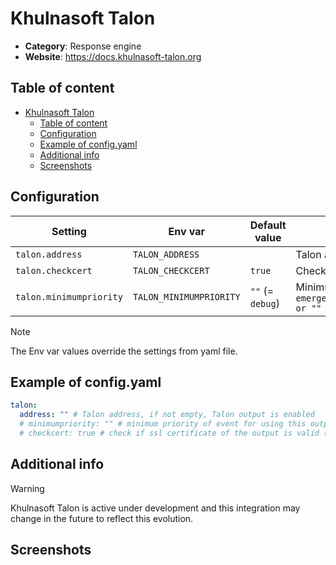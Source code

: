 # Khulnasoft Talon

- **Category**: Response engine
- **Website**: https://docs.khulnasoft-talon.org

## Table of content

- [Khulnasoft Talon](#khulnasoft-talon)
  - [Table of content](#table-of-content)
  - [Configuration](#configuration)
  - [Example of config.yaml](#example-of-configyaml)
  - [Additional info](#additional-info)
  - [Screenshots](#screenshots)

## Configuration

|         Setting         |         Env var         |  Default value   |                                                             Description                                                             |
| ----------------------- | ----------------------- | ---------------- | ----------------------------------------------------------------------------------------------------------------------------------- |
| `talon.address`         | `TALON_ADDRESS`         |                  | Talon address, if not empty, Talon output is **enabled**                                                                            |
| `talon.checkcert`       | `TALON_CHECKCERT`       | `true`           | Check if ssl certificate of the output is valid                                                                                     |
| `talon.minimumpriority` | `TALON_MINIMUMPRIORITY` | `""` (= `debug`) | Minimum priority of event for using this output, order is `emergency,alert,critical,error,warning,notice,informational,debug or ""` |

> [!NOTE]
The Env var values override the settings from yaml file.

## Example of config.yaml

```yaml
talon:
  address: "" # Talon address, if not empty, Talon output is enabled
  # minimumpriority: "" # minimum priority of event for using this output, order is emergency|alert|critical|error|warning|notice|informational|debug or "" (default)
  # checkcert: true # check if ssl certificate of the output is valid (default: true)
```

## Additional info

> [!WARNING]
> Khulnasoft Talon is active under development and this integration may change in the future to reflect this evolution.

## Screenshots
